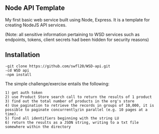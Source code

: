 ## Node API Template
My first basic web service built using Node, Express. It is a template for creating NodeJS API services.

(Note: all sensitive information pertaining to WSD services such as endpoints, tokens, client secrets had been hidden for security reasons)

## Installation
	-git clone https://github.com/swfl20/WSD-api.git
	-cd WSD api
	-npm install

The simple challenge/exercise entails the following:

	1) get auth token
	2) use Product Store search call to return the results of 1 product
	3) find out the total number of products in the org's store
	4) Use pagination to retrieve the records in groups of 10,000, it is possible to paginate concurrently/in parallel (e.g. 10 pages at a time).
	5) find all identifiers beginning with the string LU
	6) return the results as a JSON string, writing to a txt file somewhere within the directory